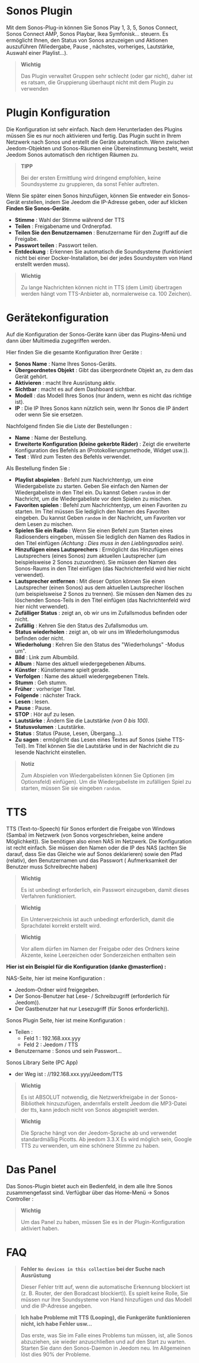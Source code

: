 # Sonos Plugin

Mit dem Sonos-Plug-in können Sie Sonos Play 1, 3, 5, Sonos Connect, Sonos Connect AMP, Sonos Playbar, Ikea Symfonisk... steuern. Es ermöglicht Ihnen, den Status von Sonos anzuzeigen und Aktionen auszuführen (Wiedergabe, Pause , nächstes, vorheriges, Lautstärke, Auswahl einer Playlist…).

> **Wichtig**
>
> Das Plugin verwaltet Gruppen sehr schlecht (oder gar nicht), daher ist es ratsam, die Gruppierung überhaupt nicht mit dem Plugin zu verwenden

# Plugin Konfiguration

Die Konfiguration ist sehr einfach. Nach dem Herunterladen des Plugins müssen Sie es nur noch aktivieren und fertig. Das Plugin sucht in Ihrem Netzwerk nach Sonos und erstellt die Geräte automatisch. Wenn zwischen Jeedom-Objekten und Sonos-Räumen eine Übereinstimmung besteht, weist Jeedom Sonos automatisch den richtigen Räumen zu.

> **TIPP**
>
> Bei der ersten Ermittlung wird dringend empfohlen, keine Soundsysteme zu gruppieren, da sonst Fehler auftreten.

Wenn Sie später einen Sonos hinzufügen, können Sie entweder ein Sonos-Gerät erstellen, indem Sie Jeedom die IP-Adresse geben, oder auf klicken **Finden Sie Sonos-Geräte**.

-   **Stimme** : Wahl der Stimme während der TTS
-   **Teilen** : Freigabename und Ordnerpfad.
-   **Teilen Sie den Benutzernamen** : Benutzername für den Zugriff auf die Freigabe.
-   **Passwort teilen** : Passwort teilen.
-   **Entdeckung** : Erkennen Sie automatisch die Soundsysteme (funktioniert nicht bei einer Docker-Installation, bei der jedes Soundsystem von Hand erstellt werden muss).

> **Wichtig**
>
> Zu lange Nachrichten können nicht in TTS (dem Limit) übertragen werden
> hängt vom TTS-Anbieter ab, normalerweise ca. 100 Zeichen).

# Gerätekonfiguration

Auf die Konfiguration der Sonos-Geräte kann über das Plugins-Menü und dann über Multimedia zugegriffen werden.

Hier finden Sie die gesamte Konfiguration Ihrer Geräte :

-   **Sonos Name** : Name Ihres Sonos-Geräts.
-   **Übergeordnetes Objekt** : Gibt das übergeordnete Objekt an, zu dem das Gerät gehört.
-   **Aktivieren** : macht Ihre Ausrüstung aktiv.
-   **Sichtbar** : macht es auf dem Dashboard sichtbar.
-   **Modell** : das Modell Ihres Sonos (nur ändern, wenn es nicht das richtige ist).
-   **IP** : Die IP Ihres Sonos kann nützlich sein, wenn Ihr Sonos die IP ändert oder wenn Sie sie ersetzen.

Nachfolgend finden Sie die Liste der Bestellungen :

-   **Name** : Name der Bestellung.
-   **Erweiterte Konfiguration (kleine gekerbte Räder)** : Zeigt die erweiterte Konfiguration des Befehls an (Protokollierungsmethode, Widget usw.)).
-   **Test** : Wird zum Testen des Befehls verwendet.

Als Bestellung finden Sie :

-   **Playlist abspielen** : Befehl zum Nachrichtentyp, um eine Wiedergabeliste zu starten. Geben Sie einfach den Namen der Wiedergabeliste in den Titel ein. Du kannst Geben ``random`` in der Nachricht, um die Wiedergabeliste vor dem Spielen zu mischen.
-   **Favoriten spielen** :  Befehl zum Nachrichtentyp, um einen Favoriten zu starten. Im Titel müssen Sie lediglich den Namen des Favoriten eingeben. Du kannst Geben ``random`` in der Nachricht, um Favoriten vor dem Lesen zu mischen.
-   **Spielen Sie ein Radio** : Wenn Sie einen Befehl zum Starten eines Radiosenders eingeben, müssen Sie lediglich den Namen des Radios in den Titel einfügen *(Achtung : Dies muss in den Lieblingsradios sein)*.
-   **Hinzufügen eines Lautsprechers** : Ermöglicht das Hinzufügen eines Lautsprechers (eines Sonos) zum aktuellen Lautsprecher (um beispielsweise 2 Sonos zuzuordnen). Sie müssen den Namen des Sonos-Raums in den Titel einfügen (das Nachrichtenfeld wird hier nicht verwendet).
-   **Lautsprecher entfernen** : Mit dieser Option können Sie einen Lautsprecher (einen Sonos) aus dem aktuellen Lautsprecher löschen (um beispielsweise 2 Sonos zu trennen). Sie müssen den Namen des zu löschenden Sonos-Teils in den Titel einfügen (das Nachrichtenfeld wird hier nicht verwendet).
-   **Zufälliger Status** : zeigt an, ob wir uns im Zufallsmodus befinden oder nicht.
-   **Zufällig** : Kehren Sie den Status des Zufallsmodus um.
-   **Status wiederholen** : zeigt an, ob wir uns im Wiederholungsmodus befinden oder nicht.
-   **Wiederholung** : Kehren Sie den Status des "Wiederholungs" -Modus um".
-   **Bild** : Link zum Albumbild.
-   **Album** : Name des aktuell wiedergegebenen Albums.
-   **Künstler** : Künstlername spielt gerade.
-   **Verfolgen** : Name des aktuell wiedergegebenen Titels.
-   **Stumm** : Geh stumm.
-   **Früher** : vorheriger Titel.
-   **Folgende** : nächster Track.
-   **Lesen** : lesen.
-   **Pause** : Pause.
-   **STOP** : Hör auf zu lesen.
-   **Lautstärke** : Ändern Sie die Lautstärke *(von 0 bis 100)*.
-   **Statusvolumen** : Lautstärke.
-   **Status** : Status (Pause, Lesen, Übergang…).
-   **Zu sagen** : ermöglicht das Lesen eines Textes auf Sonos (siehe TTS-Teil). Im Titel können Sie die Lautstärke und in der Nachricht die zu lesende Nachricht einstellen.

> **Notiz**
>
> Zum Abspielen von Wiedergabelisten können Sie Optionen (im Optionsfeld) einfügen). Um die Wiedergabeliste im zufälligen Spiel zu starten, müssen Sie sie eingeben ``random``.

# TTS

TTS (Text-to-Speech) für Sonos erfordert die Freigabe von Windows (Samba) im Netzwerk (von Sonos vorgeschrieben, keine andere Möglichkeit)). Sie benötigen also einen NAS im Netzwerk. Die Konfiguration ist recht einfach. Sie müssen den Namen oder die IP des NAS (achten Sie darauf, dass Sie das Gleiche wie auf Sonos deklarieren) sowie den Pfad (relativ), den Benutzernamen und das Passwort ( Aufmerksamkeit der Benutzer muss Schreibrechte haben)

> **Wichtig**
>
> Es ist unbedingt erforderlich, ein Passwort einzugeben, damit dieses Verfahren funktioniert.

> **Wichtig**
>
> Ein Unterverzeichnis ist auch unbedingt erforderlich, damit die Sprachdatei korrekt erstellt wird.

> **Wichtig**
>
> Vor allem dürfen im Namen der Freigabe oder des Ordners keine Akzente, keine Leerzeichen oder Sonderzeichen enthalten sein

**Hier ist ein Beispiel für die Konfiguration (danke @masterfion) :**

NAS-Seite, hier ist meine Konfiguration :

-   Jeedom-Ordner wird freigegeben.
-   Der Sonos-Benutzer hat Lese- / Schreibzugriff (erforderlich für Jeedom)).
-   Der Gastbenutzer hat nur Lesezugriff (für Sonos erforderlich)).

Sonos Plugin Seite, hier ist meine Konfiguration :

-   Teilen :
    -   Feld 1 : 192.168.xxx.yyy
    -   Feld 2 : Jeedom / TTS
-   Benutzername : Sonos und sein Passwort…

Sonos Library Seite (PC App)
-   der Weg ist : //192.168.xxx.yyy/Jeedom/TTS

> **Wichtig**
>
> Es ist ABSOLUT notwendig, die Netzwerkfreigabe in der Sonos-Bibliothek hinzuzufügen, andernfalls erstellt Jeedom die MP3-Datei der tts, kann jedoch nicht von Sonos abgespielt werden.

> **Wichtig**
>
> Die Sprache hängt von der Jeedom-Sprache ab und verwendet standardmäßig Picotts. Ab jeedom 3.3.X Es wird möglich sein, Google TTS zu verwenden, um eine schönere Stimme zu haben.


# Das Panel

Das Sonos-Plugin bietet auch ein Bedienfeld, in dem alle Ihre Sonos zusammengefasst sind. Verfügbar über das Home-Menü → Sonos Controller :

> **Wichtig**
>
> Um das Panel zu haben, müssen Sie es in der Plugin-Konfiguration aktiviert haben.

# FAQ

> **Fehler ``No devices in this collection`` bei der Suche nach Ausrüstung**
>
> Dieser Fehler tritt auf, wenn die automatische Erkennung blockiert ist (z. B. Router, der den Boradcast blockiert)). Es spielt keine Rolle, Sie müssen nur Ihre Soundsysteme von Hand hinzufügen und das Modell und die IP-Adresse angeben.

> **Ich habe Probleme mit TTS (Looping), die Funkgeräte funktionieren nicht, ich habe Fehler usw...**
>
> Das erste, was Sie im Falle eines Problems tun müssen, ist, alle Sonos abzuziehen, sie wieder anzuschließen und auf den Start zu warten. Starten Sie dann den Sonos-Daemon in Jeedom neu. Im Allgemeinen löst dies 90% der Probleme.
